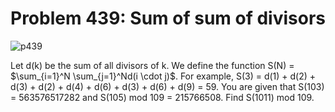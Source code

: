 # Problem 439: Sum of sum of divisors

![p439](img/439.gif)

Let d(k) be the sum of all divisors of k. We define the function S(N) =
\$\\sum\_{i=1}\^N \\sum\_{j=1}\^Nd(i \\cdot j)\$. For example, S(3) =
d(1) + d(2) + d(3) + d(2) + d(4) + d(6) + d(3) + d(6) + d(9) = 59. You
are given that S(103) = 563576517282 and S(105) mod 109 = 215766508.
Find S(1011) mod 109.